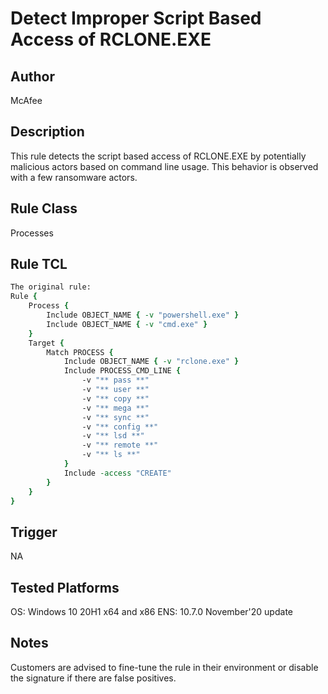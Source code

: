 # Detect Improper Script Based Access of RCLONE.EXE

## Author
McAfee

## Description
This rule detects the script based access of RCLONE.EXE by potentially malicious actors based on command line usage. This behavior is observed with a few ransomware actors.

## Rule Class 
Processes

## Rule TCL
```tcl
The original rule: 
Rule {
    Process {
        Include OBJECT_NAME { -v "powershell.exe" }
        Include OBJECT_NAME { -v "cmd.exe" }
    }
    Target {
        Match PROCESS {
            Include OBJECT_NAME { -v "rclone.exe" }
            Include PROCESS_CMD_LINE {
                -v "** pass **"
                -v "** user **"
                -v "** copy **"
                -v "** mega **"
                -v "** sync **"
                -v "** config **"
                -v "** lsd **"
                -v "** remote **"
                -v "** ls **"
            }
            Include -access "CREATE"
        }
    }
}
```

## Trigger
NA

## Tested Platforms
OS: Windows 10 20H1 x64 and x86
ENS: 10.7.0 November'20 update

## Notes
Customers are advised to fine-tune the rule in their environment or disable the signature if there are false positives.